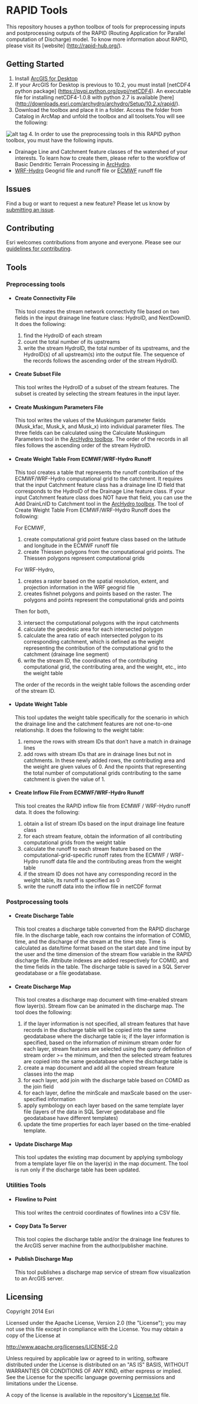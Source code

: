 # RAPID Tools

This repository houses a python toolbox of tools for preprocessing inputs and postprocessing outputs of the RAPID (Routing Application for Parallel computation of Discharge) model. To know more information about RAPID, please visit its [website] (http://rapid-hub.org/).

## Getting Started

1. Install [ArcGIS for Desktop](http://desktop.arcgis.com/en/arcmap/) 
2. If your ArcGIS for Desktop is previous to 10.2, you must install [netCDF4 python package] (https://pypi.python.org/pypi/netCDF4). An executable file for installing netCDF4-1.0.8 with python 2.7 is available [here] (http://downloads.esri.com/archydro/archydro/Setup/10.2.x/rapid/).
3. Download the toolbox and place it in a folder. Access the folder from Catalog in ArcMap and unfold the toolbox and all toolsets.You will see the following: 

![alt tag](/toolbox_screenshot.png)
4. In order to use the preprocessing tools in this RAPID python toolbox, you must have the following inputs.

   * Drainage Line and Catchment feature classes of the watershed of your interests. To learn how to create them, please refer to the workflow of Basic Dendritic Terrain Processing in [ArcHydro](http://resources.arcgis.com/en/communities/hydro/01vn0000000s000000.htm).
   * [WRF-Hydro](https://www.ral.ucar.edu/projects/wrf_hydro) Geogrid file and runoff file or [ECMWF](http://www.ecmwf.int/) runoff file

## Issues

Find a bug or want to request a new feature?  Please let us know by [submitting an issue](https://github.com/ArcGIS/RAPID_Tools/issues).

## Contributing

Esri welcomes contributions from anyone and everyone. Please see our [guidelines for contributing](https://github.com/esri/contributing).

## Tools

### Preprocessing tools

* #### Create Connectivity File
  This tool creates the stream network connectivity file based on two fields in the input drainage line feature class: HydroID, and     NextDownID. It does the following:

  1. find the HydroID of each stream
  2. count the total number of its upstreams
  3. write the stream HydroID, the total number of its upstreams, and the HydroID(s) of all upstream(s) into the output file. The    sequence of the records follows the ascending order of the stream HydroID.

* #### Create Subset File

  This tool writes the HydroID of a subset of the stream features. The subset is created by selecting the stream features in the input   layer.

* #### Create Muskingum Parameters File

  This tool writes the values of the Muskingum parameter fields (Musk_kfac, Musk_k, and Musk_x) into individual parameter files. The    three fields can be calculated using the Calculate Muskingum Parameters tool in the [ArcHydro toolbox](http://resources.arcgis.com/en/communities/hydro/01vn0000000s000000.htm). The order of the records    in all files follows the ascending order of the stream HydroID.

* #### Create Weight Table From ECMWF/WRF-Hydro Runoff

  This tool creates a table that represents the runoff contribution of the ECMWF/WRF-Hydro computational grid to the catchment. It requires that the input Catchment feature class has a drainage line ID field that corresponds to the HydroID of the Drainage Line feature class. If your input Catchment feature class does NOT have that field, you can use the Add DrainLnID to Catchment tool in the [ArcHydro toolbox](http://resources.arcgis.com/en/communities/hydro/01vn0000000s000000.htm). The tool of Create Weight Table From ECMWF/WRF-Hydro Runoff does the following:

  For ECMWF,

  1. create computational grid point feature class based on the latitude and longitude in the ECMWF runoff file
  2. create Thiessen polygons from the computational grid points. The Thiessen polygons represent computational grids

  For WRF-Hydro,

  1. creates a raster based on the spatial resolution, extent, and projection information in the WRF geogrid file
  2. creates fishnet polygons and points based on the raster. The polygons and points represent the computational grids and points

  Then for both,

  3. intersect the computational polygons with the input catchments
  4. calculate the geodesic area for each intersected polygon
  5. calculate the area ratio of each intersected polygon to its corresponding catchment, which is defined as the weight representing   the contribution of the computational grid to the catchment (drainage line segment)
  6. write the stream ID, the coordinates of the contributing computational grid, the contributing area, and the weight, etc., into   the weight table

  The order of the records in the weight table follows the ascending order of the stream ID.

* #### Update Weight Table

  This tool updates the weight table specifically for the scenario in which the drainage line and the catchment features are not    one-to-one relationship. It does the following to the weight table:
  
  1. remove the rows with stream IDs that don’t have a match in drainage lines
  2. add rows with stream IDs that are in drainage lines but not in catchments. In these newly added rows, the contributing area and  the weight are given values of 0. And the npoints that representing the total number of computational grids contributing to the same catchment is given the value of 1. 

* #### Create Inflow File From ECMWF/WRF-Hydro Runoff

  This tool creates the RAPID inflow file from ECMWF / WRF-Hydro runoff data. It does the following:
  
  1. obtain a list of stream IDs based on the input drainage line feature class
  2. for each stream feature, obtain the information of all contributing computational grids from the weight table
  3. calculate the runoff to each stream feature based on the computational-grid-specific runoff rates from the ECMWF / WRF-Hydro runoff data file and the contributing areas from the weight table
  4. if the stream ID does not have any corresponding record in the weight table, its runoff is specified as 0
  5. write the runoff data into the inflow file in netCDF format

### Postprocessing tools

* #### Create Discharge Table

  This tool creates a discharge table converted from the RAPID discharge file. In the discharge table, each row contains the   information of COMID, time, and the discharge of the stream at the time step. Time is calculated as date/time format based on the start date and time input by the user and the time dimension of the stream flow variable in the RAPID discharge file. Attribute indexes are added respectively for COMID, and the time fields in the table. The discharge table is saved in a SQL Server geodatabase or a file geodatabase.

* #### Create Discharge Map

  This tool creates a discharge map document with time-enabled stream flow layer(s). Stream flow can be animated in the discharge map. The tool does the following:

  1. if the layer information is not specified, all stream features that have records in the discharge table will be copied into the  same geodatabase where the discharge table is; if the layer information is specified, based on the information of minimum stream order for each layer, stream features are selected using the query definition of stream order >= the minimum, and then the selected stream features are copied into the same geodatabase where the discharge table is
  2. create a map document and add all the copied stream feature classes into the map
  3. for each layer, add join with the discharge table based on COMID as the join field
  4. for each layer, define the minScale and maxScale based on the user-specified information
  5. apply symbology on each layer based on the same template layer file (layers of the data in SQL Server geodatabase and file geodatabase have different templates)
  6. update the time properties for each layer based on the time-enabled template.
 
* #### Update Discharge Map

  This tool updates the existing map document by applying symbology from a template layer file on the layer(s) in the map document. The tool is run only if the discharge table has been updated.

### Utilities Tools

* #### Flowline to Point

  This tool writes the centroid coordinates of flowlines into a CSV file.

* #### Copy Data To Server

  This tool copies the discharge table and/or the drainage line features to the ArcGIS server machine from the author/publisher machine.

* #### Publish Discharge Map

  This tool publishes a discharge map service of stream flow visualization to an ArcGIS server.

## Licensing
Copyright 2014 Esri

Licensed under the Apache License, Version 2.0 (the "License");
you may not use this file except in compliance with the License.
You may obtain a copy of the License at

   http://www.apache.org/licenses/LICENSE-2.0

Unless required by applicable law or agreed to in writing, software
distributed under the License is distributed on an "AS IS" BASIS,
WITHOUT WARRANTIES OR CONDITIONS OF ANY KIND, either express or implied.
See the License for the specific language governing permissions and
limitations under the License.

A copy of the license is available in the repository's [License.txt](/LICENSE) file.
